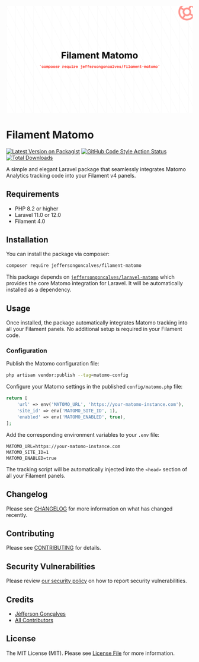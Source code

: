 <div class="filament-hidden">

![Filament Matomo](https://raw.githubusercontent.com/jeffersongoncalves/filament-matomo/master/art/jeffersongoncalves-filament-matomo.png)

</div>

# Filament Matomo

[![Latest Version on Packagist](https://img.shields.io/packagist/v/jeffersongoncalves/filament-matomo.svg?style=flat-square)](https://packagist.org/packages/jeffersongoncalves/filament-matomo)
[![GitHub Code Style Action Status](https://img.shields.io/github/actions/workflow/status/jeffersongoncalves/filament-matomo/fix-php-code-style-issues.yml?branch=master&label=code%20style&style=flat-square)](https://github.com/jeffersongoncalves/filament-matomo/actions?query=workflow%3A"Fix+PHP+code+styling"+branch%3Amaster)
[![Total Downloads](https://img.shields.io/packagist/dt/jeffersongoncalves/filament-matomo.svg?style=flat-square)](https://packagist.org/packages/jeffersongoncalves/filament-matomo)

A simple and elegant Laravel package that seamlessly integrates Matomo Analytics tracking code into your Filament v4 panels.

## Requirements

- PHP 8.2 or higher
- Laravel 11.0 or 12.0
- Filament 4.0

## Installation

You can install the package via composer:

```bash
composer require jeffersongoncalves/filament-matomo
```

This package depends on [`jeffersongoncalves/laravel-matomo`](https://github.com/jeffersongoncalves/laravel-matomo) which provides the core Matomo integration for Laravel. It will be automatically installed as a dependency.

## Usage

Once installed, the package automatically integrates Matomo tracking into all your Filament panels. No additional setup is required in your Filament code.

### Configuration

Publish the Matomo configuration file:

```bash
php artisan vendor:publish --tag=matomo-config
```

Configure your Matomo settings in the published `config/matomo.php` file:

```php
return [
    'url' => env('MATOMO_URL', 'https://your-matomo-instance.com'),
    'site_id' => env('MATOMO_SITE_ID', 1),
    'enabled' => env('MATOMO_ENABLED', true),
];
```

Add the corresponding environment variables to your `.env` file:

```env
MATOMO_URL=https://your-matomo-instance.com
MATOMO_SITE_ID=1
MATOMO_ENABLED=true
```

The tracking script will be automatically injected into the `<head>` section of all your Filament panels.

## Changelog

Please see [CHANGELOG](CHANGELOG.md) for more information on what has changed recently.

## Contributing

Please see [CONTRIBUTING](.github/CONTRIBUTING.md) for details.

## Security Vulnerabilities

Please review [our security policy](../../security/policy) on how to report security vulnerabilities.

## Credits

- [Jèfferson Gonçalves](https://github.com/jeffersongoncalves)
- [All Contributors](../../contributors)

## License

The MIT License (MIT). Please see [License File](LICENSE.md) for more information.
